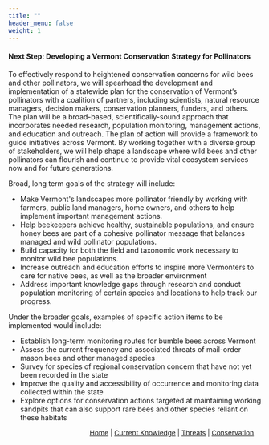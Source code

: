 ```yaml
---
title: ""
header_menu: false
weight: 1
---
```


<div class="lead">
<h4>
Next Step: Developing a Vermont Conservation Strategy for Pollinators
</h4>
</div>

To effectively respond to heightened conservation concerns for wild bees and other pollinators, we will spearhead the development and implementation of a statewide plan for the conservation of Vermont’s pollinators with a coalition of partners, including scientists, natural resource managers, decision makers, conservation planners, funders, and others. The plan will be a broad-based, scientifically-sound approach that incorporates needed research, population monitoring, management actions, and education and outreach. The plan of action will provide a framework to guide initiatives across Vermont. By working together with a diverse group of stakeholders, we will help shape a landscape where wild bees and other pollinators can flourish and continue to provide vital ecosystem services now and for future generations.
<br>

Broad, long term goals of the strategy will include: 

<ul>
<li>Make Vermont's landscapes more pollinator friendly by working with farmers, public land managers, home owners, and others to help implement important management actions.</li>
<li>Help beekeepers achieve healthy, sustainable populations, and ensure honey bees are part of a cohesive pollinator message that balances managed and wild pollinator populations.</li>
<li>Build capacity for both the field and taxonomic work necessary to monitor wild bee populations.</li>
<li>Increase outreach and education efforts to inspire more Vermonters to care for native bees, as well as the broader environment</li>
<li>Address important knowledge gaps through research and conduct population monitoring of certain species and locations to help track our progress.</li>
</ul>

Under the broader goals, examples of specific action items to be implemented would include:

<ul>
<li>Establish long-term monitoring routes for bumble bees across Vermont</li>
<li>Assess the current frequency and associated threats of mail-order mason bees and other managed species</li>
<li>Survey for species of regional conservation concern that have not yet been recorded in the state</li>
<li>Improve the quality and accessibility of occurrence and monitoring data collected within the state</li>
<li>Explore options for conservation actions targeted at maintaining working sandpits that can also support rare bees and other species reliant on these habitats</li>
</ul>

<p style="font-size: 10pt; text-align: right; margin-right: 3%"><a href="https://vtecostudies.github.io/SoBees_LandingPage/">Home</a> | <a href="https://vtecostudies.github.io/SoBees_Current_Knowledge/">Current Knowledge</a> | <a href="https://vtecostudies.github.io/SoBees_Threats/">Threats</a> | <a href="https://vtecostudies.github.io/SoBees_Conservation/">Conservation</a></p>